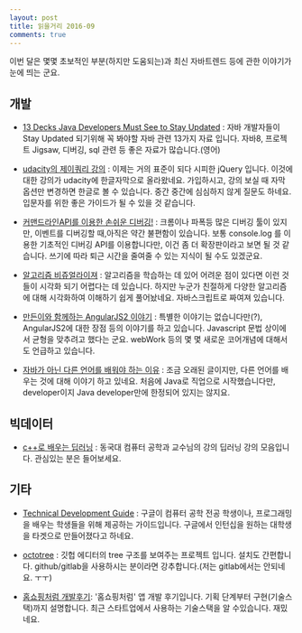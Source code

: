 ```yaml
---
layout: post
title: 읽을거리 2016-09
comments: true
---
```


이번 달은 몇몇 초보적인 부분(하지만 도움되는)과 최신 자바트렌드 등에 관한 이야기가 눈에 띄는 군요.


## 개발

- [13 Decks Java Developers Must See to Stay Updated](http://blog.takipi.com/13-decks-java-developers-must-see-to-stay-updated/) : 자바 개발자들이 Stay Updated 되기위해 꼭 봐야할 자바 관련 13가지 자료 입니다. 자바8, 프로젝트 Jigsaw, 디버깅, sql 관련 등 좋은 자료가 많습니다.(영어)

- [udacity의 제이쿼리 강의](https://www.udacity.com/course/intro-to-jquery--ud245) : 이제는 거의 표준이 되다 시피한 jQuery 입니다. 이것에 대한 강의가 udacity에 한글자막으로 올라왔네요. 가입하시고, 강의 보실 때 자막 옵션만 변경하면 한글로 볼 수 있습니다. 중간 중간에 심심하지 않게 질문도 하네요. 입문자를 위한 좋은 가이드가 될 수 있을 것 같습니다.

- [커맨드라인API를 이용한 손쉬운 디버깅!](http://developer.telerik.com/content-types/tutorials/easier-web-application-debugging-command-line-api/) : 크롬이나 파폭등 많은 디버깅 툴이 있지만, 이벤트를 디버깅할 때,아직은 약간 불편함이 있습니다. 보통 console.log 를 이용한 기초적인 디버깅 API를 이용합니다만, 이건 좀 더 확장판이라고 보면 될 것 같습니다. 쓰기에 따라 퇴근 시간을 줄여줄 수 있는 지식이 될 수도 있겠군요.

- [알고리즘 비쥬얼라이져](http://jasonpark.me/AlgorithmVisualizer/#path=graph_search/dfs/tree) : 알고리즘을 학습하는 데 있어 어려운 점이 있다면 이런 것들이 시각화 되기 어렵다는 데 있습니다. 하지만 누군가 친절하게 다양한 알고리즘에 대해 시각화하여 이해하기 쉽게 풀어놨네요. 자바스크립트로 짜여져 있습니다.

- [만든이와 함께하는 AngularJS2 이야기](http://han41858.tistory.com/10) : 특별한 이야기는 없습니다만(?), AngularJS2에 대한 장점 등의 이야기를 하고 있습니다. Javascript 문법 상이에서 균형을 맞추려고 했다는 군요. webWork 등의 몇 몇 새로운 코어개념에 대해서도 언급하고 있습니다.

- [자바가 아닌 다른 언어를 배워야 하는 이유](http://okky.kr/article/275470) : 조금 오래된 글이지만, 다른 언어를 배우는 것에 대해 이야기 하고 있네요. 처음에 Java로 직업으로 시작했습니다만, developer이지 Java developer만에 한정되어 있지는 않지요.


## 빅데이터

- [c++로 배우는 딥러닝](http://blog.naver.com/atelierjpro/220697890605) : 동국대 컴퓨터 공학과 교수님의 강의 딥러닝 강의 모음입니다.  관심있는 분은 들어보세요.


## 기타

- [Technical Development Guide](https://www.google.com/about/careers/students/guide-to-technical-development.html) : 구글이 컴퓨터 공학 전공 학생이나, 프로그래밍을 배우는 학생들을 위해 제공하는 가이드입니다. 구글에서 인턴십을 원하는 대학생을 타겟으로 만들어졌다고 하네요.

- [octotree](https://techstory.shma.so/octotree-37fdde36d5f#.tdqtsugmw) : 깃헙 에디터의 tree 구조를 보여주는 프로젝트 입니다. 설치도 간편합니다. github/gitlab을 사용하시는 분이라면 강추합니다.(저는 gitlab에서는 안되네요. ㅜㅜ)

- [홈쇼핑처럼 개발후기](http://subicura.com/2016/05/30/likehs-develop-log.html): '홈쇼핑처럼' 앱 개발 후기입니다. 기획 단계부터 구현(기술스택)까지 설명합니다. 최근 스타트업에서 사용하는 기술스택을 알 수있습니다. 재밌네요.
